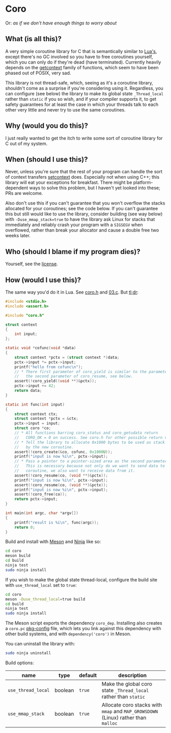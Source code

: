 # Coro

Or: _as if we don't have enough things to worry about_

## What (is all this)?

A very simple coroutine library for C that is semantically similar to
[Lua's](https://www.lua.org/manual/5.1/manual.html#2.11), except there's no
GC involved so you have to free coroutines yourself, which you can only do
if they're dead (have terminated). Currently heavily depends on the
[getcontext](https://linux.die.net/man/3/getcontext) family of
functions, which seem to have been phased out of POSIX, very sad.

This library is not thread-safe, which, seeing as it's a coroutine library,
shouldn't come as a surprise if you're considering using it. Regardless, you can
configure (see below) the library to make its global state `_Thread_local`
rather than `static` if you so wish, and if your compiler supports it, to get
safety guarantees for at least the case in which your threads talk to each other
very little and never try to use the same coroutines.

## Why (would you do this)?

I just really wanted to get the itch to write some sort of coroutine library
for C out of my system.

## When (should I use this)?

Never, unless you're sure that the rest of your program can handle the sort
of context transfers [setcontext](https://linux.die.net/man/3/getcontext) does.
Especially not when using C++; this library will eat your exceptions for
breakfast. There might be platform-dependent ways to solve this problem, but I
haven't yet looked into these; PRs are welcome.

Also don't use this if you can't guarantee that you won't overflow the stacks
allocated for your coroutines; see the code below. If you can't guarantee
this but still would like to use the library, consider building (see way below)
with `-Duse_mmap_stack=true` to have the library ask Linux for stacks that
immediately and reliably crash your program with a `SIGSEGV` when overflowed,
rather than break your allocator and cause a double free two weeks later.

## Who (should I blame if my program dies)?

Yourself, see the [license](LICENSE.md).

## How (would I use this)?

The same way you'd do it in Lua. See [coro.h](include/coro.h) and
[03.c](test/03.c). But [tl;dr](deptest/deptest.c):

```c
#include <stdio.h>
#include <assert.h>

#include "coro.h"

struct context
{
	int input;
};

static void *cofunc(void *data)
{
	struct context *pctx = (struct context *)data;
	pctx->input *= pctx->input;
	printf("hello from cofunc\n");
	// * There first parameter of coro_yield is similar to the parameter to
	//   the second parameter of coro_resume, see below.
	assert(!coro_yield((void **)&pctx));
	pctx->input += 42;
	return data;
}

static int func(int input)
{
	struct context ctx;
	struct context *pctx = &ctx;
	pctx->input = input;
	struct coro *co;
	// * All functions barring coro_status and coro_getudata return
	//   CORO_OK = 0 on success. See coro.h for other possible return values.
	// * Tell the library to allocate 0x1000 bytes to be used as stack
	//   by the new coroutine.
	assert(!coro_create(&co, cofunc, 0x1000U));
	printf("input is now %i\n", pctx->input);
	// * Pass a pointer to a pointer-sized area as the second parameter.
	//   This is necessary because not only do we want to send data to the
	//   coroutine, we also want to receive data from it.
	assert(!coro_resume(co, (void **)&pctx));
	printf("input is now %i\n", pctx->input);
	assert(!coro_resume(co, (void **)&pctx));
	printf("input is now %i\n", pctx->input);
	assert(!coro_free(co));
	return pctx->input;
}

int main(int argc, char *argv[])
{
	printf("result is %i\n", func(argc));
	return 0;
}

```

Build and install with [Meson](https://mesonbuild.com/) and
[Ninja](https://ninja-build.org/) like so:

```sh
cd coro
meson build
cd build
ninja test
sudo ninja install
```

If you wish to make the global state thread-local, configure the build site
with `use_thread_local` set to `true`:

```sh
cd coro
meson -Duse_thread_local=true build
cd build
ninja test
sudo ninja install
```

The Meson script exports the dependency `coro_dep`. Installing also creates a
`coro.pc` [pkg-config](https://linux.die.net/man/1/pkg-config) file, which lets
you link against this dependency with other build systems, and with
`dependency('coro')` in Meson.

You can uninstall the library with:

```sh
sudo ninja uninstall
```

Build options:

| name               | type    | default | description                                                                       |
|--------------------|---------|---------|-----------------------------------------------------------------------------------|
| `use_thread_local` | boolean | `true`  | Make the global coro state `_Thread_local` rather than `static`                   |
| `use_mmap_stack`   | boolean | `true`  | Allocate coro stacks with `mmap` and `MAP_GROWSDOWN` (Linux) rather than `malloc` |
